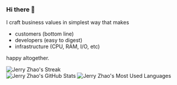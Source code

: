 ### Hi there 👋

I craft business values in simplest way that makes
* customers (bottom line)
* developers (easy to digest)
* infrastructure (CPU, RAM, I/O, etc)

happy altogether.

![Jerry Zhao's Streak](https://github-readme-streak-stats.herokuapp.com/?user=codingsince1985&)  
![Jerry Zhao's GitHub Stats](https://github-readme-stats.vercel.app/api?username=codingsince1985&show_icons=true&count_private=true&theme=solarized-light)
![Jerry Zhao's Most Used Languages](https://github-readme-stats.vercel.app/api/top-langs/?username=codingsince1985&layout=compact&theme=solarized-light)


<!--
**codingsince1985/codingsince1985** is a ✨ _special_ ✨ repository because its `README.md` (this file) appears on your GitHub profile.

Here are some ideas to get you started:

- 🔭 I’m currently working on ...
- 🌱 I’m currently learning ...
- 👯 I’m looking to collaborate on ...
- 🤔 I’m looking for help with ...
- 💬 Ask me about ...
- 📫 How to reach me: ...
- 😄 Pronouns: ...
- ⚡ Fun fact: ...
-->
